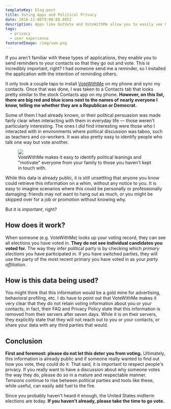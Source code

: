 ```yaml
---
templateKey: blog-post
title: Voting Apps and Political Privacy
date: 2018-11-06T9:00:00.885Z
description: Apps like OutVote and VoteWithMe allow you to easily see how your friends, family, and colleagues have voted. Should we be concerned?
tags:
  - privacy
  - user experience
featuredImage: /img/vwm.png
---
```


If you aren't familiar with these types of applications, they enable you to send reminders to your contacts
so that they go out and vote. This is incredibly important, right? I had someone send me a reminder, so I
installed the application with the intention of reminding others.

It only took a couple taps to install [VoteWithMe](https://votewithme.us/) on my phone and sync my contacts. Once that was done,
I was taken to a Contacts tab that looks pretty similar to the stock Contacts app on my phone. **However,
on this list, there are big red and blue icons next to the names of nearly everyone I know, telling me
whether they are a Republican or Democrat.**

Some of them I had already known, or their political persuasion was made fairly clear when interacting with
them in everyday life — those weren't particularly interesting. The ones I *did* find interesting were those
who I interacted with in environments where political discussion was taboo, such as teachers and co-workers.
It was also pretty easy to identify people who talk one way but vote another.

<figure>
    <img class="post-image" src="/img/vwm-screens.png" />
    <figcaption>VoteWithMe makes it easy to identify political leanings and "motivate" everyone from your family to those you haven't kept in touch with.</figcaption>
</figure>

While this data is already public, it is still unsettling that anyone you know could retrieve this information
on a whim, without any notice to you. It is easy to imagine scenarios where this could be personally or professionally damaging:
friends may not want to hang out as much, or you might be skipped over for a job or promotion without knowing why.

But it is *important*, right?

## How does it work?

When someone (e.g. VoteWithMe) looks up your voting record, they can see all elections you have voted in. **They
do not see individual candidates you voted for.** The way they infer political party is by checking which *primary elections*
you have participated in. If you have switched parties, they will use the party of the most recent primary you have voted in as your *party affiliation*.

## How is this data being used?

You might think that this information would be a gold mine for advertising, behavioral profiling, etc.
I do have to point out that VoteWithMe makes it very clear that they do not retain voting information about
you or your contacts; in fact, their FAQ and Privacy Policy state that this information is removed from their
servers after seven days. While it is on their servers, they explicitly state that they will not reach out
to you or your contacts, or share your data with any third parties that would.

## Conclusion

**First and foremost: please do not let this deter you from voting.** Ultimately, this information is already public
and if someone really wanted to find out how you vote, they could do it. That said, it is important to respect people's
privacy. If you really want to have a discussion about why someone votes the way they do, please do so in a mature and
respectable manner. Tensions continue to rise between political parties and tools like these, while useful, can easily add fuel to the fire.

<div class="note info">
  Since you probably haven't heard it enough, the United States midterm elections are today.
  <strong>If you haven't already, please take the time to go vote.</strong>
</div>